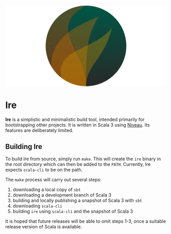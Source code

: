 ![Ire logo](doc/logo.svg)

# Ire

__Ire__ is a simplistic and minimalistic build tool, intended primarily for bootstrapping other projects. It is written in Scala 3 using
[Niveau](https://github.com/propensive/niveau/). Its features are deliberately limited.

## Building Ire

To build Ire from source, simply run `make`. This will create the `ire` binary in the root directory which can then be added to the `PATH`. Currently, Ire expects `scala-cli` to be on the path.

The `make` process will carry out several steps:
1. downloading a local copy of `sbt`
2. downloading a development branch of Scala 3
3. building and locally publishing a snapshot of Scala 3 with `sbt`
4. downloading `scala-cli`
5. building `ire` using `scala-cli` and the snapshot of Scala 3

It is hoped that future releases will be able to omit steps 1-3, once a suitable release version of Scala is available.
